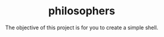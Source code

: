 <h1 align="center">
 philosophers
</h1>

<p align="center">
The objective of this project is for you to create a simple shell.
</p>

